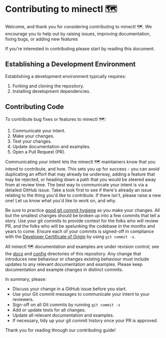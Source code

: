 # Contributing to minectl 🗺

Welcome, and thank you for considering contributing to minectl 🗺. We encourage you to help out by raising issues,
improving documentation, fixing bugs, or adding new features

If you're interested in contributing please start by reading this document.

## Establishing a Development Environment

Establishing a development environment typically requires:

1. Forking and cloning the repository.
1. Installing development dependencies.

## Contributing Code

To contribute bug fixes or features to minectl 🗺:

1. Communicate your intent.
1. Make your changes.
1. Test your changes.
1. Update documentation and examples.
1. Open a Pull Request (PR).

Communicating your intent lets the minectl 🗺 maintainers know that you intend to contribute, and how. This sets you up
for success - you can avoid duplicating an effort that may already be underway, adding a feature that may be rejected,
or heading down a path that you would be steered away from at review time. The best way to communicate your intent is
via a detailed GitHub issue. Take a look first to see if there's already an issue relating to the thing you'd like to
contribute. If there isn't, please raise a new one! Let us know what you'd like to work on, and why.

Be sure to practice [good git commit hygiene] as you make your changes. All but the smallest changes should be broken up
into a few commits that tell a story. Use your git commits to provide context for the folks who will review PR, and the
folks who will be spelunking the codebase in the months and years to come. Ensure each of your commits is signed-off in
compliance with the [Developer Certificate of Origin] by using `git commit -s`.

All minectl 🗺 documentation and examples are under revision control; see the
[docs] and [config] directories of this repository. Any change that introduces new behaviour or changes
existing behaviour must include updates to any relevant documentation and examples. Please keep documentation and
example changes in distinct commits.

In summary, please:

* Discuss your change in a GitHub issue before you start.
* Use your Git commit messages to communicate your intent to your reviewers.
* Sign-off on all Git commits by running `git commit -s`
* Add or update tests for all changes.
* Update all relevant documentation and examples.
* If necessary, tidy up your git commit history once your PR is approved.

Thank you for reading through our contributing guide!

[good git commit hygiene]: https://www.futurelearn.com/info/blog/telling-stories-with-your-git-history

[Developer Certificate of Origin]: https://github.com/apps/dco

[docs]: docs/

[config]: config/